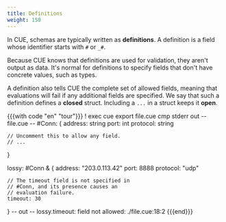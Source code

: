 ```yaml
---
title: Definitions
weight: 150
---
```


In CUE, schemas are typically written as **definitions**.
A definition is a field whose identifier starts with `#` or `_#`.

Because CUE knows that definitions are used for validation,
they aren't output as data.
It's normal for definitions to specify fields that don't have concrete values,
such as types.

A definition also tells CUE the complete set of allowed fields,
meaning that evaluations <!-- TODO: explain "evaluation" here, or before this point? Swap with "export"? -->
will fail if any additional fields are specified.
We say that such a definition defines a  **closed** struct.
Including a `...` in a struct keeps it **open**.

{{{with code "en" "tour"}}}
! exec cue export file.cue
cmp stderr out
-- file.cue --
#Conn: {
	address:  string
	port:     int
	protocol: string

	// Uncomment this to allow any field.
	// ...
}

lossy: #Conn & {
	address:  "203.0.113.42"
	port:     8888
	protocol: "udp"

	// The timeout field is not specified in
	// #Conn, and its presence causes an
	// evaluation failure.
	timeout: 30
}
-- out --
lossy.timeout: field not allowed:
    ./file.cue:18:2
{{{end}}}
